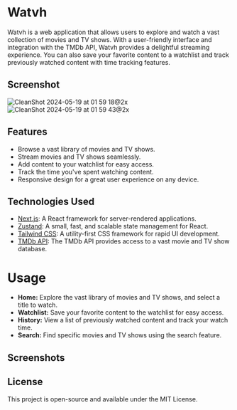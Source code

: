 # Watvh

Watvh is a web application that allows users to explore and watch a vast collection of movies and TV shows. With a user-friendly interface and integration with the TMDb API, Watvh provides a delightful streaming experience. You can also save your favorite content to a watchlist and track previously watched content with time tracking features.

## Screenshot 
![CleanShot 2024-05-19 at 01 59 18@2x](https://github.com/farhanmansurii/tv.spicy/assets/74182335/193045be-dff2-4f24-b24f-27d4d63d21e6)
![CleanShot 2024-05-19 at 01 59 43@2x](https://github.com/farhanmansurii/tv.spicy/assets/74182335/c4539edb-5348-421e-aa6a-448c2b0e5fe5)


## Features

- Browse a vast library of movies and TV shows.
- Stream movies and TV shows seamlessly.
- Add content to your watchlist for easy access.
- Track the time you've spent watching content.
- Responsive design for a great user experience on any device.

## Technologies Used

- [Next.js](https://nextjs.org/): A React framework for server-rendered applications.
- [Zustand](https://github.com/pmndrs/zustand): A small, fast, and scalable state management for React.
- [Tailwind CSS](https://tailwindcss.com/): A utility-first CSS framework for rapid UI development.
- [TMDb API](https://www.themoviedb.org/documentation/api): The TMDb API provides access to a vast movie and TV show database.

# Usage

- **Home:** Explore the vast library of movies and TV shows, and select a title to watch.
- **Watchlist:** Save your favorite content to the watchlist for easy access.
- **History:** View a list of previously watched content and track your watch time.
- **Search:** Find specific movies and TV shows using the search feature.

## Screenshots

## License

This project is open-source and available under the MIT License.
